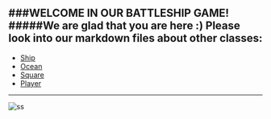 ###WELCOME IN OUR BATTLESHIP GAME!
#####We are glad that you are here :)
Please look into our markdown files about other classes:
---
* [Ship](../c#/battle-ship-in-the-oo-way-submarine101/specifications/ship.md)
* [Ocean](../c#/battle-ship-in-the-oo-way-submarine101/specifications/ocean.md)
* [Square](../c#/battle-ship-in-the-oo-way-submarine101/specifications/square.md)
* [Player](../c#/battle-ship-in-the-oo-way-submarine101/specifications/player.md)
---
![ss](/home/pat/Downloads/bb.jpg)